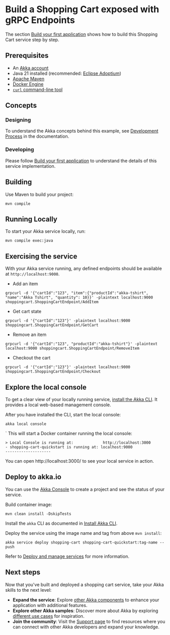# Build a Shopping Cart exposed with gRPC Endpoints

The section [Build your first application](https://doc.akka.io/java/build-your-first-application.html) shows how to build this Shopping Cart service step by step.

## Prerequisites

- An [Akka account](https://console.akka.io/register)
- Java 21 installed (recommended: [Eclipse Adoptium](https://adoptium.net/marketplace/))
- [Apache Maven](https://maven.apache.org/install.html)
- [Docker Engine](https://docs.docker.com/get-started/get-docker/)
- [`curl` command-line tool](https://curl.se/download.html)

## Concepts

### Designing

To understand the Akka concepts behind this example, see [Development Process](https://doc.akka.io/concepts/development-process.html) in the documentation.

### Developing

Please follow [Build your first application](https://doc.akka.io/java/build-your-first-application.html) to understand the details of this service implementation.

## Building

Use Maven to build your project:

```shell
mvn compile
```

## Running Locally

To start your Akka service locally, run:

```shell
mvn compile exec:java
```

## Exercising the service

With your Akka service running, any defined endpoints should be available at `http://localhost:9000`.

* Add an item

```shell
grpcurl -d '{"cartId":"123", "item":{"productId":"akka-tshirt", "name":"Akka Tshirt", "quantity": 10}}' -plaintext localhost:9000 shoppingcart.ShoppingCartEndpoint/AddItem
```

* Get cart state

```shell
grpcurl -d '{"cartId":"123"}' -plaintext localhost:9000 shoppingcart.ShoppingCartEndpoint/GetCart
```

* Remove an item

```shell
grpcurl -d '{"cartId":"123", "productId":"akka-tshirt"}' -plaintext localhost:9000 shoppingcart.ShoppingCartEndpoint/RemoveItem
```

* Checkout the cart

```shell
grpcurl -d '{"cartId":"123"}' -plaintext localhost:9000 shoppingcart.ShoppingCartEndpoint/Checkout
```

## Explore the local console

To get a clear view of your locally running service, [install the Akka CLI](https://doc.akka.io/reference/cli/index.html). It provides a local web-based management console.

After you have installed the CLI, start the local console:

```shell
akka local console
```
`
This will start a Docker container running the local console:

```
> Local Console is running at:             http://localhost:3000
- shopping-cart-quickstart is running at: localhost:9000
--------------------
```

You can open http://localhost:3000/ to see your local service in action.

## Deploy to akka.io

You can use the [Akka Console](https://console.akka.io) to create a project and see the status of your service.

Build container image:

```shell
mvn clean install -DskipTests
```

Install the `akka` CLI as documented in [Install Akka CLI](https://doc.akka.io/reference/cli/index.html).

Deploy the service using the image name and tag from above `mvn install`:

```shell
akka service deploy shopping-cart shopping-cart-quickstart:tag-name --push
```

Refer to [Deploy and manage services](https://doc.akka.io/operations/services/deploy-service.html)
for more information.

## Next steps

Now that you've built and deployed a shopping cart service, take your Akka skills to the next level:

- **Expand the service**: Explore [other Akka components](https://doc.akka.io/concepts/architecture-model.html#_akka_components) to enhance your application with additional features.
- **Explore other Akka samples**: Discover more about Akka by exploring [different use cases](https://doc.akka.io/java/samples.html) for inspiration.
- **Join the community**: Visit the [Support page](https://doc.akka.io/support/index.html) to find resources where you can connect with other Akka developers and expand your knowledge.
